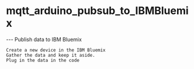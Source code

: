 # mqtt_arduino_pubsub_to_IBMBluemix
            
--- Publish data to IBM Bluemix

    Create a new device in the IBM Bluemix
    Gather the data and keep it aside.
    Plug in the data in the code    
    
